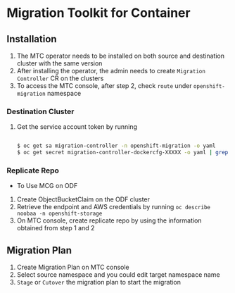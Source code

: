 # Migration Toolkit for Container

## Installation

1. The MTC operator needs to be installed on both source and destination cluster with the same version
2. After installing the operator, the admin needs to create `Migration Controller` CR on the clusters
3. To access the MTC console, after step 2, check `route` under `openshift-migration` namespace

### Destination Cluster

1. Get the service account token by running

   ```bash

   $ oc get sa migration-controller -n openshift-migration -o yaml
   $ oc get secret migration-controller-dockercfg-XXXXX -o yaml | grep openshift.io/token-secret.value | awk '{print $2}'

   ```

### Replicate Repo

* To Use MCG on ODF

1. Create ObjectBucketClaim on the ODF cluster
2. Retrieve the endpoint and AWS credentials by running `oc describe noobaa -n openshift-storage`
3. On MTC console, create replicate repo by using the information obtained from step 1 and 2

## Migration Plan

1. Create Migration Plan on MTC console
2. Select source namespace and you could edit target namespace name
3. `Stage` or `Cutover` the migration plan to start the migration

